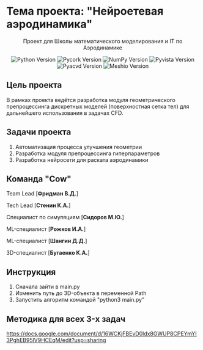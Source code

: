 # Тема проекта: "Нейроетевая аэродинамика"
<p align="center"> Проект для Школы математического моделирования и IT по Аэродинамике 
</p>

<p align="center">
   <img src="https://img.shields.io/badge/python-3.10.11-blue" alt="Python Version">
   <img src="https://img.shields.io/badge/pycork-0.1.3-green" alt="Pycork Version">
   <img src="https://img.shields.io/badge/np-1.24.2-blue" alt="NumPy Version">
   <img src="https://img.shields.io/badge/pyvista-0.39.1-green" alt="Pyvista Version">
   <img src="https://img.shields.io/badge/pyacvd-0.2.9-green" alt="Pyacvd Version">
   <img src="https://img.shields.io/badge/meshio-5.3.4-green" alt="Meshio Version">
</p>

## Цель проекта
В рамках проекта ведётся разработка модуля геометрического препроцессинга дискретных моделей (поверхностная сетка тел) для дальнейшего использования в задачах CFD.

## Задачи проекта
1. Автоматизация процесса улучшения геометрии
2. Разработка модуля препроцессинга гиперпараметров 
3. Разработка нейросети для раската аэродинамики

## Команда "Cow"

Team Lead [**Фридман В.Д.**] 

Tech Lead [**Стенин К.А.**]

Специалист по симуляциям [**Сидоров М.Ю.**]

ML-специалист [**Рожков И.А.**]

ML-специалист [**Шангин Д.Д.**]

3D-специалист [**Бугаенко К.А.**]

## Инструкция
1. Сначала зайти в main.py
2. Изменить путь до 3D-объекта в переменной Path
3. Запустить алгоритм командой "python3 main.py"

## Методика для всех 3-x задач
https://docs.google.com/document/d/16WCKjFBEvD0ldx8GWUP8CPEYmYI3PghEB95lV9HCEqM/edit?usp=sharing

